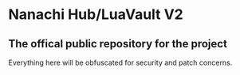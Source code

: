 # Nanachi Hub/LuaVault V2
## The offical public repository for the project
Everything here will be obfuscated for security and patch concerns.
